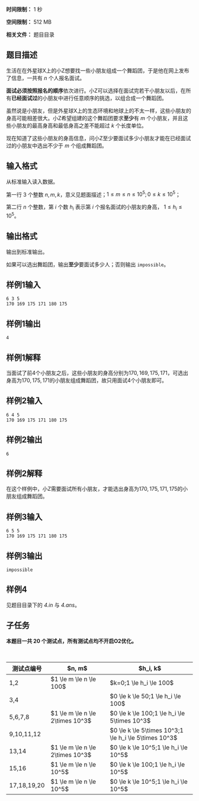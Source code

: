 


**时间限制：** 1 秒 


**空间限制：** 512 MB

**相关文件：** 题目目录





## 题目描述

生活在在外星球X上的小Z想要找一些小朋友组成一个舞蹈团，于是他在网上发布了信息，一共有 $n$ 个人报名面试。

**面试必须按照报名的顺序**依次进行。小Z可以选择在面试完若干小朋友以后，在所有**已经面试过**的小朋友中进行任意顺序的挑选，以组合成一个舞蹈团。

虽然说是小朋友，但是外星球X上的生态环境和地球上的不太一样，这些小朋友的身高可能相差很大。小Z希望组建的这个舞蹈团要求**至少**有 $m$ 个小朋友，并且这些小朋友的最高身高和最低身高之差不能超过 $k$ 个长度单位。

现在知道了这些小朋友的身高信息，问小Z至少要面试多少小朋友才能在已经面试过的小朋友中选出不少于 $m$ 个组成舞蹈团。

## 输入格式

从标准输入读入数据。

第一行 $3$ 个整数 $n,m,k$，意义见题面描述；$1 \le m \le n \le 10^{5}; 0 \le k \le 10^{5}$；

第二行 $n$ 个整数，第 $i$ 个数 $h_i$ 表示第 $i$ 个报名面试的小朋友的身高， $1 \le h_i \le 10^{5}$。

## 输出格式

输出到标准输出。

如果可以选出舞蹈团，输出**至少**要面试多少人；否则输出 `impossible`。






## 样例1输入

```plain
6 3 5
170 169 175 171 180 175

```



## 样例1输出

```plain
4

```


## 样例1解释
当面试了前$4$个小朋友之后，这些小朋友的身高分别为$170,169,175,171$，可选出身高为$170,175,171$的小朋友组成舞蹈团，故只用面试$4$个小朋友即可。






## 样例2输入

```plain
6 4 5
170 169 175 171 180 175

```



## 样例2输出

```plain
6

```


## 样例2解释
在这个样例中，小Z需要面试所有小朋友，才能选出身高为$170,175,171,175$的小朋友组成舞蹈团。






## 样例3输入

```plain
6 5 5
170 169 175 171 180 175

```



## 样例3输出

```plain
impossible

```


## 样例4

见题目目录下的 *4.in* 与 *4.ans*。

## 子任务

**本题目一共 $20$ 个测试点，所有测试点均不开启O2优化。**


​	


<table class="table table-bordered"><thead><tr><th rowspan="1">测试点编号</th><th rowspan="1">$n, m$</th><th rowspan="1">$h_i, k$</th></tr></thead><tbody><tr><td rowspan="1">1,2</td><td rowspan="1">$1 \le m \le n \le 100$</td><td rowspan="1">$k=0;1 \le h_i \le 100$</td></tr><tr><td rowspan="1">3,4</td><td rowspan="3">$1 \le m \le n \le 2\times 10^3$</td><td rowspan="1">$0 \le k \le 50;1 \le h_i \le 100$</td></tr><tr><td rowspan="1">5,6,7,8</td><td rowspan="1">$0 \le k \le 100;1 \le h_i \le 5\times 10^3$</td></tr><tr><td rowspan="1">9,10,11,12</td><td rowspan="1">$0 \le k \le 5\times 10^3;1 \le h_i \le 5\times 10^3$</td></tr><tr><td rowspan="1">13,14</td><td rowspan="1">$1 \le m \le n \le 2\times 10^3$</td><td rowspan="1">$0 \le k \le 10^5;1 \le h_i \le 10^5$</td></tr><tr><td rowspan="1">15,16</td><td rowspan="1">$1 \le m \le n \le 10^5$</td><td rowspan="1">$0 \le k \le 100;1 \le h_i \le 10^5$</td></tr><tr><td rowspan="1">17,18,19,20</td><td rowspan="1">$1 \le m \le n \le 10^5$</td><td rowspan="1">$0 \le k \le 10^5;1 \le h_i \le 10^5$</td></tr></tbody></table> 
